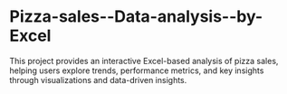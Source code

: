 # Pizza-sales--Data-analysis--by-Excel
This project provides an interactive Excel-based analysis of pizza sales, helping users explore trends, performance metrics, and key insights through visualizations and data-driven insights.  
